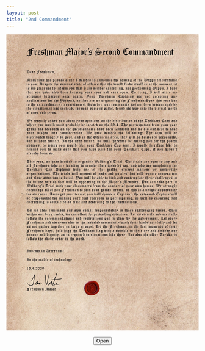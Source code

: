 ```yaml
---
layout: post
title: "2nd Commandment"
---
```


![2nd Commandment](/assets/2nd.commandment.jpg)
<p style="text-align: center;">
    <a  href="/assets/2nd.commandment.jpg"><button class="btn btn-outline-dark">Open</button></a>
</p>